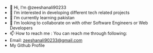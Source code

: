 - 👋 Hi, I’m @zeeshanali90233
- 👀 I’m interested in developing different tech related projects
- 🌱 I’m currently learning pakistan
- 💞️ I’m looking to collaborate on with other Software Engineers or Web Developers
- 📫 How to reach me : You can reach me through following:
-   Email: zeeshanali90233@gmail.com
-   My Github Profile

<!---
zeeshanali90233/zeeshanali90233 is a ✨ special ✨ repository because its `README.md` (this file) appears on your GitHub profile.
You can click the Preview link to take a look at your changes.
--->
